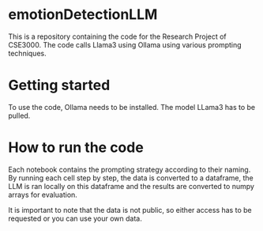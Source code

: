 # emotionDetectionLLM
This is a repository containing the code for the Research Project of CSE3000. The code calls Llama3 using Ollama using various prompting techniques.

# Getting started
To use the code, Ollama needs to be installed. The model LLama3 has to be pulled.

# How to run the code
Each notebook contains the prompting strategy according to their naming. By running each cell step by step, the data is converted to a dataframe, the LLM is ran locally on this dataframe and the results are converted to numpy arrays for evaluation.

It is important to note that the data is not public, so either access has to be requested or you can use your own data.

